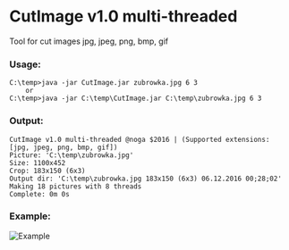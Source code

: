 # CutImage v1.0 multi-threaded
Tool for cut images jpg, jpeg, png, bmp, gif

### Usage:
```
C:\temp>java -jar CutImage.jar zubrowka.jpg 6 3
	or
C:\temp>java -jar C:\temp\CutImage.jar C:\temp\zubrowka.jpg 6 3
```


### Output:
```
CutImage v1.0 multi-threaded @noga $2016 | (Supported extensions: [jpg, jpeg, png, bmp, gif])
Picture: 'C:\temp\zubrowka.jpg'
Size: 1100x452
Crop: 183x150 (6x3)
Output dir: 'C:\temp\zubrowka.jpg 183x150 (6x3) 06.12.2016 00;28;02'
Making 18 pictures with 8 threads
Complete: 0m 0s
```

### Example:
![Example](http://s017.radikal.ru/i412/1612/5f/df9d23c20c65.png)
